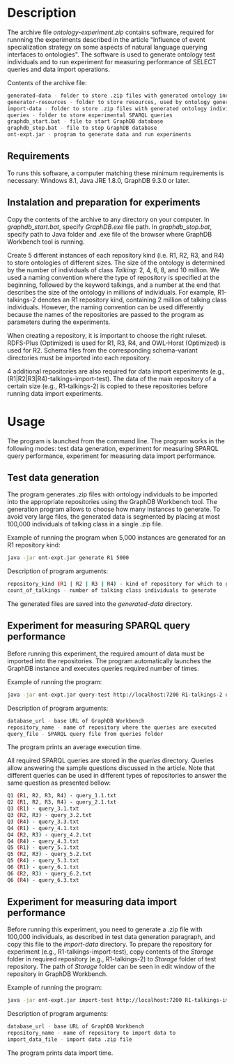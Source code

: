# Description

The archive file _ontology-experiment.zip_ contains software, required for runnning the experiments described in the article "Influence of event specialization strategy on some aspects of natural language querying interfaces to ontologies".
The software is used to generate ontology test individuals and to run experiment for measuring performance of SELECT queries and data import operations.

Contents of the archive file:
```bash
generated-data - folder to store .zip files with generated ontology individuals
generator-resources - folder to store resources, used by ontology generator
import-data - folder to store .zip files with generated ontology individuals for data import experiment
queries - folder to store experimental SPARQL queries
graphdb_start.bat - file to start GraphDB database
graphdb_stop.bat - file to stop GraphDB database
ont-expt.jar - program to generate data and run experiments
```

## Requirements

To runs this software, a computer matching these minimum requirements is necessary: Windows 8.1, Java JRE 1.8.0, GraphDB 9.3.0 or later.

## Instalation and preparation for experiments

Copy the contents of the archive to any directory on your computer. In _graphdb_start.bat_, specify _GraphDB.exe_ file path. In _graphdb_stop.bat_, specify path to Java folder and .exe file of the browser where GraphDB Workbench tool is running.

Create 5 different instances of each repository kind (i.e. R1, R2, R3, and R4) to store ontologies of different sizes.
The size of the ontology is determined by the number of individuals of class _Talking_: 2, 4, 6, 8, and 10 million.
We used a naming convention where the type of repository is specified at the beginning, followed by the keyword talkings, and a number at the end that describes
the size of the ontology in millions of individuals. For example, R1-talkings-2 denotes an R1 repository kind, containing 2 million of talking class individuals.
However, the naming convention can be used differently because the names of the repositories are passed to the program as parameters during the experiments.

When creating a repository, it is important to choose the right ruleset. RDFS-Plus (Optimized) is used for R1, R3, R4, and OWL-Horst (Optimized) is used for R2.
Schema files from the corresponding schema-variant directories must be imported into each repository.

4 additional repositories are also required for data import experiments (e.g., (R1|R2|R3|R4)-talkings-import-test).
The data of the main repository of a certain size (e.g., R1-talkings-2) is copied to these repositories before running data import experiments.


# Usage

The program is launched from the command line. The program works in the following modes: test data generation, experiment for measuring SPARQL query performance, experiment for measuring data import performance.

## Test data generation

The program generates .zip files with ontology individuals to be imported into the appropriate repositories using the GraphDB Workbench tool. The generation program allows to choose how many instances to generate. To avoid very large files, the generated data is segmented by placing at most 100,000 individuals of talking class in a single .zip file.

Example of running the program when 5,000 instances are generated for an R1 repository kind:

```bash
java -jar ont-expt.jar generate R1 5000
```

Description of program arguments:
```bash
repository_kind (R1 | R2 | R3 | R4) - kind of repository for which to generate data
count_of_talkings - number of talking class individuals to generate
```

The generated files are saved into the _generated-data_ directory.


## Experiment for measuring SPARQL query performance

Before running this experiment, the required amount of data must be imported into the repositories. The program automatically launches the GraphDB instance and executes queries required number of times.

Example of running the program:

```bash
java -jar ont-expt.jar query-test http://localhost:7200 R1-talkings-2 query_1.1.txt
```

Description of program arguments:
```bash
database_url - base URL of GraphDB Workbench
repository_name - name of repository where the queries are executed
query_file - SPARQL query file from queries folder
```

The program prints an average execution time.

All required SPARQL queries are stored in the _queries_ directory. Queries allow answering the sample questions discussed in the article. Note that different queries can be used in different types of repositories to answer the same question as presented bellow:
```bash
Q1 (R1, R2, R3, R4) - query_1.1.txt
Q2 (R1, R2, R3, R4) - query_2.1.txt
Q3 (R1) - query_3.1.txt
Q3 (R2, R3) - query_3.2.txt
Q3 (R4) - query_3.3.txt
Q4 (R1) - query_4.1.txt
Q4 (R2, R3) - query_4.2.txt
Q4 (R4) - query_4.3.txt
Q5 (R1) - query_5.1.txt
Q5 (R2, R3) - query_5.2.txt
Q5 (R4) - query_5.3.txt
Q6 (R1) - query_6.1.txt
Q6 (R2, R3) - query_6.2.txt
Q6 (R4) - query_6.3.txt
```

## Experiment for measuring data import performance

Before running this experiment, you need to generate a .zip file with 100,000 individuals, as described in test data generation paragraph, and copy this file to the _import-data_ directory.
To prepare the repository for experiment (e.g., R1-talkings-import-test), copy contents of the _Storage_ folder in required repository (e.g., R1-talkings-2) to _Storage_ folder of test repository. The path of _Storage_ folder can be seen in edit window of the repository in GraphDB Workbench.

Example of running the program:

```bash
java -jar ont-expt.jar import-test http://localhost:7200 R1-talkings-import-test ont-1.zip
```

Description of program arguments:
```bash
database_url - base URL of GraphDB Workbench
repository_name - name of repository to import data to
import_data_file - import data .zip file
```

The program prints data import time.